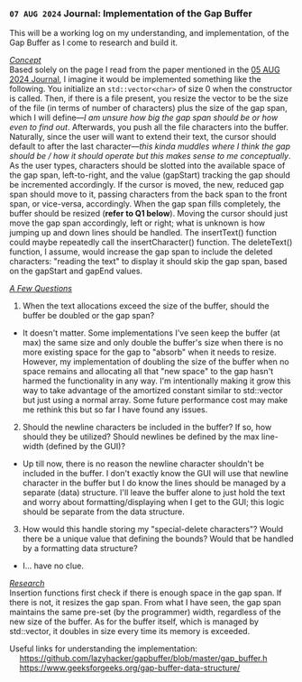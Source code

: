 ### `07 AUG 2024`  Journal: Implementation of the Gap Buffer
This will be a working log on my understanding, and implementation, of the Gap Buffer as I come to research and build it.

[_Concept_](<http://t>)  
Based solely on the page I read from the paper mentioned in the [05 AUG 2024 Journal](../"2024.08.05%20Journal:%20Potential%20Data%20Structures.md"), I imagine it would be implemented something like the following. You initialize an `std::vector<char>` of size 0 when the constructor is called. Then, if there is a file present, you resize the vector to be the size of the file (in terms of number of characters) plus the size of the gap span, which I will define—*I am unsure how big the gap span should be or how even to find out*. Afterwards, you push all the file characters into the buffer. Naturally, since the user will want to extend their text, the cursor should default to after the last character—*this kinda muddles where I think the gap should be / how it should operate but this makes sense to me conceptually*. As the user types, characters should be slotted into the available space of the gap span, left-to-right, and the value (gapStart) tracking the gap should be incremented accordingly. If the cursor is moved, the new, reduced gap span should move to it, passing characters from the back span to the front span, or vice-versa, accordingly. When the gap span fills completely, the buffer should be resized (**refer to Q1 below**). Moving the cursor should just move the gap span accordingly, left or right; what is unknown is how jumping up and down lines should be handled. The insertText() function could maybe repeatedly call the insertCharacter() function. The deleteText() function, I assume, would increase the gap span to include the deleted characters: "reading the text" to display it should skip the gap span, based on the gapStart and gapEnd values.

[_A Few Questions_](<http://t>)  
1. When the text allocations exceed the size of the buffer, should the buffer be doubled or the gap span?
 - It doesn't matter. Some implementations I've seen keep the buffer (at max) the same size and only double the buffer's size when there is no more existing space for the gap to "absorb" when it needs to resize. However, my implementation of doubling the size of the buffer when no space remains and allocating all that "new space" to the gap hasn't harmed the functionality in any way. I'm intentionally making it grow this way to take advantage of the amortized constant similar to std::vector but just using a normal array. Some future performance cost may make me rethink this but so far I have found any issues.
2. Should the newline characters be included in the buffer? If so, how should they be utilized? Should newlines be defined by the max line-width (defined by the GUI)?
 - Up till now, there is no reason the newline character shouldn't be included in the buffer. I don't exactly know the GUI will use that newline character in the buffer but I do know the lines should be managed by a separate (data) structure. I'll leave the buffer alone to just hold the text and worry about formatting/displaying when I get to the GUI; this logic should be separate from the data structure.
3. How would this handle storing my "special-delete characters"? Would there be a unique value that defining the bounds? Would that be handled by a formatting data structure?
 - I... have no clue.

[_Research_](<https://www.geeksforgeeks.org/gap-buffer-data-structure/>)  
Insertion functions first check if there is enough space in the gap span. If there is not, it resizes the gap span. From what I have seen, the gap span maintains the same pre-set (by the programmer) width, regardless of the new size of the buffer. As for the buffer itself, which is managed by std::vector, it doubles in size every time its memory is exceeded.

Useful links for understanding the implementation:  
  <https://github.com/lazyhacker/gapbuffer/blob/master/gap_buffer.h>  
  <https://www.geeksforgeeks.org/gap-buffer-data-structure/>  

